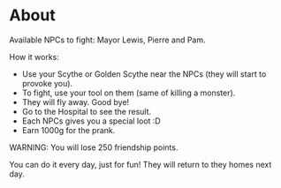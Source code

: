 # About

Available NPCs to fight: Mayor Lewis, Pierre and Pam.  
  
How it works:  
- Use your Scythe or Golden Scythe near the NPCs (they will start to provoke you).  
- To fight, use your tool on them (same of killing a monster).  
- They will fly away. Good bye!  
- Go to the Hospital to see the result.  
- Each NPCs gives you a special loot :D  
- Earn 1000g for the prank.  
  
WARNING: You will lose 250 friendship points.  
  
You can do it every day, just for fun! They will return to they homes next day.
